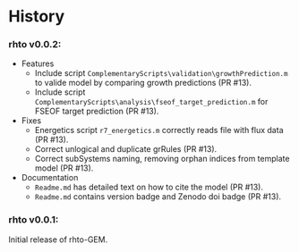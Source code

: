 # History

### rhto v0.0.2:
* Features
  * Include script `ComplementaryScripts\validation\growthPrediction.m` to valide model by comparing growth predictions (PR #13).
  * Include script `ComplementaryScripts\analysis\fseof_target_prediction.m` for FSEOF target prediction (PR #13).
* Fixes
  * Energetics script `r7_energetics.m` correctly reads file with flux data (PR #13).
  * Correct unlogical and duplicate grRules (PR #13).
  * Correct subSystems naming, removing orphan indices from template model (PR #13).
* Documentation
  * `Readme.md` has detailed text on how to cite the model (PR #13).
  * `Readme.md` contains version badge and Zenodo doi badge (PR #13).

### rhto v0.0.1:
Initial release of rhto-GEM.